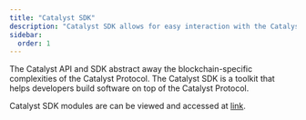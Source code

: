 ```yaml
---
title: "Catalyst SDK"
description: "Catalyst SDK allows for easy interaction with the Catalyst Protocol smart contracts."
sidebar:
  order: 1
---
```


The Catalyst API and SDK abstract away the blockchain-specific complexities of the Catalyst Protocol. The Catalyst SDK is a toolkit that helps developers build software on top of the Catalyst Protocol.

Catalyst SDK modules are can be viewed and accessed at [link]().